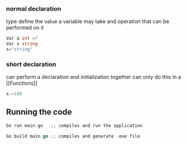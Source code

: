 


### normal declaration
<p>type define the value a variable may take and operation that can be performed on it </p>

```go
Var a int =7
Var s string
s="string"
```

### short declaration

can perform a declaration and initialization together 
can only do this in a [[Functions]]
```go
x:=100
```



## Running the code 
```go
Go run main.go   ;; compiles and run the application

Go build main.go ;; compiles and generate .exe file
```


